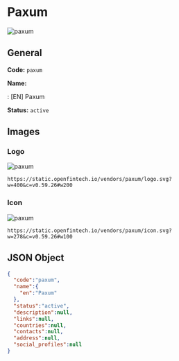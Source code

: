 
# Paxum 
![paxum](https://static.openfintech.io/vendors/paxum/logo.svg?w=400&c=v0.59.26#w200)  

## General 
 
**Code:** `paxum` 
 
**Name:** 
 
:	[EN] Paxum 
 
**Status:** `active` 
 

## Images 

### Logo 
 
![paxum](https://static.openfintech.io/vendors/paxum/logo.svg?w=400&c=v0.59.26#w200)  

```
https://static.openfintech.io/vendors/paxum/logo.svg?w=400&c=v0.59.26#w200
```  

### Icon 
 
![paxum](https://static.openfintech.io/vendors/paxum/icon.svg?w=278&c=v0.59.26#w100)  

```
https://static.openfintech.io/vendors/paxum/icon.svg?w=278&c=v0.59.26#w100
```  

## JSON Object 

```json
{
  "code":"paxum",
  "name":{
    "en":"Paxum"
  },
  "status":"active",
  "description":null,
  "links":null,
  "countries":null,
  "contacts":null,
  "address":null,
  "social_profiles":null
}
```  
